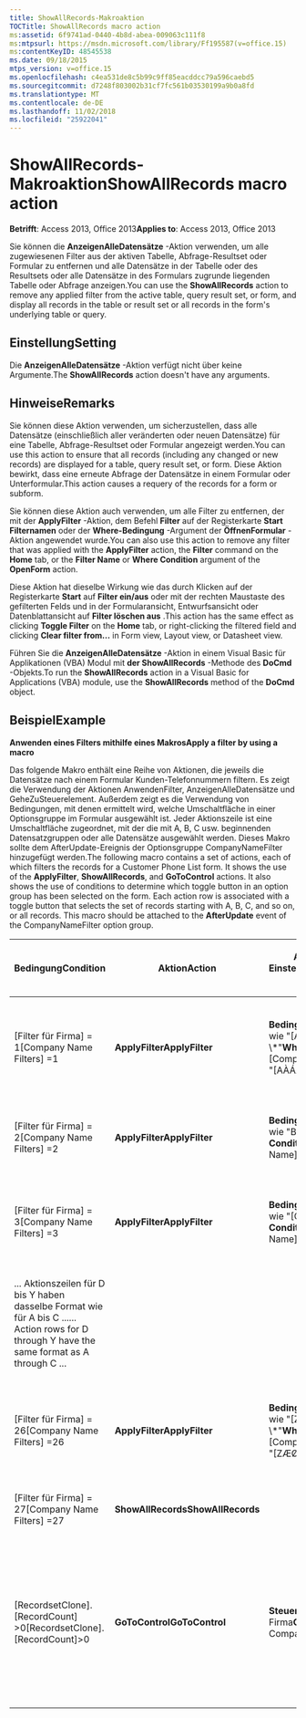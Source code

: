 ```yaml
---
title: ShowAllRecords-Makroaktion
TOCTitle: ShowAllRecords macro action
ms:assetid: 6f9741ad-0440-4b8d-abea-009063c111f8
ms:mtpsurl: https://msdn.microsoft.com/library/Ff195587(v=office.15)
ms:contentKeyID: 48545538
ms.date: 09/18/2015
mtps_version: v=office.15
ms.openlocfilehash: c4ea531de8c5b99c9ff85eacddcc79a596caebd5
ms.sourcegitcommit: d7248f803002b31cf7fc561b03530199a9b0a8fd
ms.translationtype: MT
ms.contentlocale: de-DE
ms.lasthandoff: 11/02/2018
ms.locfileid: "25922041"
---
```

# <a name="showallrecords-macro-action"></a><span data-ttu-id="f73d1-102">ShowAllRecords-Makroaktion</span><span class="sxs-lookup"><span data-stu-id="f73d1-102">ShowAllRecords macro action</span></span>


<span data-ttu-id="f73d1-103">**Betrifft**: Access 2013, Office 2013</span><span class="sxs-lookup"><span data-stu-id="f73d1-103">**Applies to**: Access 2013, Office 2013</span></span>


<span data-ttu-id="f73d1-104">Sie können die **AnzeigenAlleDatensätze** -Aktion verwenden, um alle zugewiesenen Filter aus der aktiven Tabelle, Abfrage-Resultset oder Formular zu entfernen und alle Datensätze in der Tabelle oder des Resultsets oder alle Datensätze in des Formulars zugrunde liegenden Tabelle oder Abfrage anzeigen.</span><span class="sxs-lookup"><span data-stu-id="f73d1-104">You can use the **ShowAllRecords** action to remove any applied filter from the active table, query result set, or form, and display all records in the table or result set or all records in the form's underlying table or query.</span></span>

## <a name="setting"></a><span data-ttu-id="f73d1-105">Einstellung</span><span class="sxs-lookup"><span data-stu-id="f73d1-105">Setting</span></span>

<span data-ttu-id="f73d1-106">Die **AnzeigenAlleDatensätze** -Aktion verfügt nicht über keine Argumente.</span><span class="sxs-lookup"><span data-stu-id="f73d1-106">The **ShowAllRecords** action doesn't have any arguments.</span></span>

## <a name="remarks"></a><span data-ttu-id="f73d1-107">Hinweise</span><span class="sxs-lookup"><span data-stu-id="f73d1-107">Remarks</span></span>

<span data-ttu-id="f73d1-108">Sie können diese Aktion verwenden, um sicherzustellen, dass alle Datensätze (einschließlich aller veränderten oder neuen Datensätze) für eine Tabelle, Abfrage-Resultset oder Formular angezeigt werden.</span><span class="sxs-lookup"><span data-stu-id="f73d1-108">You can use this action to ensure that all records (including any changed or new records) are displayed for a table, query result set, or form.</span></span> <span data-ttu-id="f73d1-109">Diese Aktion bewirkt, dass eine erneute Abfrage der Datensätze in einem Formular oder Unterformular.</span><span class="sxs-lookup"><span data-stu-id="f73d1-109">This action causes a requery of the records for a form or subform.</span></span>

<span data-ttu-id="f73d1-110">Sie können diese Aktion auch verwenden, um alle Filter zu entfernen, der mit der **ApplyFilter** -Aktion, dem Befehl **Filter** auf der Registerkarte **Start** **Filternamen** oder der **Where-Bedingung** -Argument der **ÖffnenFormular** -Aktion angewendet wurde.</span><span class="sxs-lookup"><span data-stu-id="f73d1-110">You can also use this action to remove any filter that was applied with the **ApplyFilter** action, the **Filter** command on the **Home** tab, or the **Filter Name** or **Where Condition** argument of the **OpenForm** action.</span></span>

<span data-ttu-id="f73d1-111">Diese Aktion hat dieselbe Wirkung wie das durch Klicken auf der Registerkarte **Start** auf **Filter ein/aus** oder mit der rechten Maustaste des gefilterten Felds und in der Formularansicht, Entwurfsansicht oder Datenblattansicht auf **Filter löschen aus** .</span><span class="sxs-lookup"><span data-stu-id="f73d1-111">This action has the same effect as clicking **Toggle Filter** on the **Home** tab, or right-clicking the filtered field and clicking **Clear filter from...** in Form view, Layout view, or Datasheet view.</span></span>

<span data-ttu-id="f73d1-112">Führen Sie die **AnzeigenAlleDatensätze** -Aktion in einem Visual Basic für Applikationen (VBA) Modul mit **der ShowAllRecords** -Methode des **DoCmd** -Objekts.</span><span class="sxs-lookup"><span data-stu-id="f73d1-112">To run the **ShowAllRecords** action in a Visual Basic for Applications (VBA) module, use the **ShowAllRecords** method of the **DoCmd** object.</span></span>

## <a name="example"></a><span data-ttu-id="f73d1-113">Beispiel</span><span class="sxs-lookup"><span data-stu-id="f73d1-113">Example</span></span>

<span data-ttu-id="f73d1-114">**Anwenden eines Filters mithilfe eines Makros**</span><span class="sxs-lookup"><span data-stu-id="f73d1-114">**Apply a filter by using a macro**</span></span>

<span data-ttu-id="f73d1-p102">Das folgende Makro enthält eine Reihe von Aktionen, die jeweils die Datensätze nach einem Formular Kunden-Telefonnummern filtern. Es zeigt die Verwendung der Aktionen AnwendenFilter, AnzeigenAlleDatensätze und GeheZuSteuerelement. Außerdem zeigt es die Verwendung von Bedingungen, mit denen ermittelt wird, welche Umschaltfläche in einer Optionsgruppe im Formular ausgewählt ist. Jeder Aktionszeile ist eine Umschaltfläche zugeordnet, mit der die mit A, B, C usw. beginnenden Datensatzgruppen oder alle Datensätze ausgewählt werden. Dieses Makro sollte dem AfterUpdate-Ereignis der Optionsgruppe CompanyNameFilter hinzugefügt werden.</span><span class="sxs-lookup"><span data-stu-id="f73d1-p102">The following macro contains a set of actions, each of which filters the records for a Customer Phone List form. It shows the use of the **ApplyFilter**, **ShowAllRecords**, and **GoToControl** actions. It also shows the use of conditions to determine which toggle button in an option group has been selected on the form. Each action row is associated with a toggle button that selects the set of records starting with A, B, C, and so on, or all records. This macro should be attached to the **AfterUpdate** event of the CompanyNameFilter option group.</span></span>

<table>
<colgroup>
<col style="width: 25%" />
<col style="width: 25%" />
<col style="width: 25%" />
<col style="width: 25%" />
</colgroup>
<thead>
<tr class="header">
<th><p><span data-ttu-id="f73d1-120">Bedingung</span><span class="sxs-lookup"><span data-stu-id="f73d1-120">Condition</span></span></p></th>
<th><p><span data-ttu-id="f73d1-121">Aktion</span><span class="sxs-lookup"><span data-stu-id="f73d1-121">Action</span></span></p></th>
<th><p><span data-ttu-id="f73d1-122">Argumente: Einstellung</span><span class="sxs-lookup"><span data-stu-id="f73d1-122">Arguments: Setting</span></span></p></th>
<th><p><span data-ttu-id="f73d1-123">Kommentar</span><span class="sxs-lookup"><span data-stu-id="f73d1-123">Comment</span></span></p></th>
</tr>
</thead>
<tbody>
<tr class="odd">
<td><p><span data-ttu-id="f73d1-124">[Filter für Firma] = 1</span><span class="sxs-lookup"><span data-stu-id="f73d1-124">[Company Name Filters] =1</span></span></p></td>
<td><p><span data-ttu-id="f73d1-125"><strong>ApplyFilter</strong></span><span class="sxs-lookup"><span data-stu-id="f73d1-125"><strong>ApplyFilter</strong></span></span></p></td>
<td><p><span data-ttu-id="f73d1-126"><strong>Bedingung</strong>: [Firma] wie &quot;[AÀÁÂÃÄ] \*&quot;</span><span class="sxs-lookup"><span data-stu-id="f73d1-126"><strong>Where Condition</strong>: [Company Name] Like &quot;[AÀÁÂÃÄ]\*&quot;</span></span></p></td>
<td><p><span data-ttu-id="f73d1-127">Filtern nach Firmen, deren Name mit A, À, Á, Â, Ã oder Ä beginnt.</span><span class="sxs-lookup"><span data-stu-id="f73d1-127">Filter for company names that start with A, À, Á, Â, Ã, or Ä.</span></span></p></td>
</tr>
<tr class="even">
<td><p><span data-ttu-id="f73d1-128">[Filter für Firma] = 2</span><span class="sxs-lookup"><span data-stu-id="f73d1-128">[Company Name Filters] =2</span></span></p></td>
<td><p><span data-ttu-id="f73d1-129"><strong>ApplyFilter</strong></span><span class="sxs-lookup"><span data-stu-id="f73d1-129"><strong>ApplyFilter</strong></span></span></p></td>
<td><p><span data-ttu-id="f73d1-130"><strong>Bedingung</strong>: [Firma] wie &quot;B \*&quot;</span><span class="sxs-lookup"><span data-stu-id="f73d1-130"><strong>Where Condition</strong>: [Company Name] Like &quot;B\*&quot;</span></span></p></td>
<td><p><span data-ttu-id="f73d1-131">Filtern nach Firmennamen, die mit B beginnen.</span><span class="sxs-lookup"><span data-stu-id="f73d1-131">Filter for company names that start with B.</span></span></p></td>
</tr>
<tr class="odd">
<td><p><span data-ttu-id="f73d1-132">[Filter für Firma] = 3</span><span class="sxs-lookup"><span data-stu-id="f73d1-132">[Company Name Filters] =3</span></span></p></td>
<td><p><span data-ttu-id="f73d1-133"><strong>ApplyFilter</strong></span><span class="sxs-lookup"><span data-stu-id="f73d1-133"><strong>ApplyFilter</strong></span></span></p></td>
<td><p><span data-ttu-id="f73d1-134"><strong>Bedingung</strong>: [Firma] wie &quot;[CÇ] \*&quot;</span><span class="sxs-lookup"><span data-stu-id="f73d1-134"><strong>Where Condition</strong>: [Company Name] Like &quot;[CÇ]\*&quot;</span></span></p></td>
<td><p><span data-ttu-id="f73d1-135">Filtern nach Firmennamen, die mit C oder Ç beginnen.</span><span class="sxs-lookup"><span data-stu-id="f73d1-135">Filter for company names that start with C or Ç.</span></span></p></td>
</tr>
<tr class="even">
<td><p><span data-ttu-id="f73d1-136">... Aktionszeilen für D bis Y haben dasselbe Format wie für A bis C ...</span><span class="sxs-lookup"><span data-stu-id="f73d1-136">... Action rows for D through Y have the same format as A through C ...</span></span></p></td>
<td></td>
<td></td>
<td></td>
</tr>
<tr class="odd">
<td><p><span data-ttu-id="f73d1-137">[Filter für Firma] = 26</span><span class="sxs-lookup"><span data-stu-id="f73d1-137">[Company Name Filters] =26</span></span></p></td>
<td><p><span data-ttu-id="f73d1-138"><strong>ApplyFilter</strong></span><span class="sxs-lookup"><span data-stu-id="f73d1-138"><strong>ApplyFilter</strong></span></span></p></td>
<td><p><span data-ttu-id="f73d1-139"><strong>Bedingung</strong>: [Firma] wie &quot;[ZÆØÅ] \*&quot;</span><span class="sxs-lookup"><span data-stu-id="f73d1-139"><strong>Where Condition</strong>: [Company Name] Like &quot;[ZÆØÅ]\*&quot;</span></span></p></td>
<td><p><span data-ttu-id="f73d1-140">Filtern nach Firmennamen, die mit ZÆØ oder Å beginnen.</span><span class="sxs-lookup"><span data-stu-id="f73d1-140">Filter for company names that start with Z, Æ, Ø, or Å.</span></span></p></td>
</tr>
<tr class="even">
<td><p><span data-ttu-id="f73d1-141">[Filter für Firma] = 27</span><span class="sxs-lookup"><span data-stu-id="f73d1-141">[Company Name Filters] =27</span></span></p></td>
<td><p><span data-ttu-id="f73d1-142"><strong>ShowAllRecords</strong></span><span class="sxs-lookup"><span data-stu-id="f73d1-142"><strong>ShowAllRecords</strong></span></span></p></td>
<td><p></p></td>
<td><p><span data-ttu-id="f73d1-143">Zeigt alle Datensätze an.</span><span class="sxs-lookup"><span data-stu-id="f73d1-143">Show all records.</span></span></p></td>
</tr>
<tr class="odd">
<td><p><span data-ttu-id="f73d1-144">[RecordsetClone]. [RecordCount] &gt;0</span><span class="sxs-lookup"><span data-stu-id="f73d1-144">[RecordsetClone].[RecordCount]&gt;0</span></span></p></td>
<td><p><span data-ttu-id="f73d1-145"><strong>GoToControl</strong></span><span class="sxs-lookup"><span data-stu-id="f73d1-145"><strong>GoToControl</strong></span></span></p></td>
<td><p><span data-ttu-id="f73d1-146"><strong>Steuerelementname</strong>: Firma</span><span class="sxs-lookup"><span data-stu-id="f73d1-146"><strong>Control Name</strong>: CompanyName</span></span></p></td>
<td><p><span data-ttu-id="f73d1-147">Verschiebt den Fokus auf das Steuerelement Firma, wenn Datensätze für den ausgewählten Buchstaben zurückgegeben werden.</span><span class="sxs-lookup"><span data-stu-id="f73d1-147">If records are returned for the selected letter, move focus to the CompanyName control.</span></span></p></td>
</tr>
</tbody>
</table>

